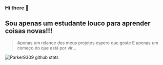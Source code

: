 ### Hi there 👋

## Sou apenas um estudante louco para aprender coisas novas!!!
> Apenas um relance dos meus projetos espero que goste
> E apenas um começo do que está por vir...

![Parker9309 github stats](https://github-readme-stats.vercel.app/api?username=Parker9309)
